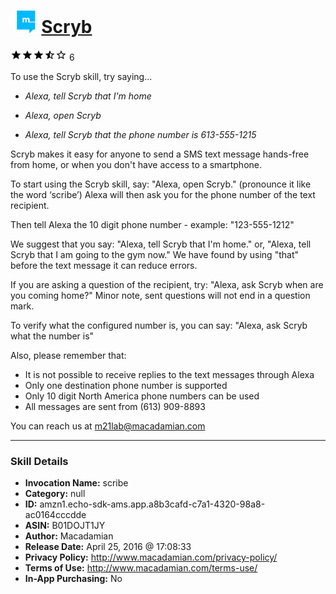 # &nbsp;<img src="skill_icon" alt="Scryb icon" width="36"> [Scryb](http://alexa.amazon.com/#skills/amzn1.echo-sdk-ams.app.a8b3cafd-c7a1-4320-98a8-ac0164cccdde)
![3.2 stars](../../images/ic_star_black_18dp_1x.png)![3.2 stars](../../images/ic_star_black_18dp_1x.png)![3.2 stars](../../images/ic_star_black_18dp_1x.png)![3.2 stars](../../images/ic_star_half_black_18dp_1x.png)![3.2 stars](../../images/ic_star_border_black_18dp_1x.png) 6

To use the Scryb skill, try saying...

* *Alexa, tell Scryb that I'm home*

* *Alexa, open Scryb*

* *Alexa, tell Scryb that the phone number is 613-555-1215*

Scryb makes it easy for anyone to send a SMS text message hands-free from home, or when you don't have access to a smartphone.

To start using the Scryb skill, say:
"Alexa, open Scryb."  (pronounce it like the word ‘scribe’)
Alexa will then ask you for the phone number of the text recipient.

Then tell Alexa the 10 digit phone number - example: "123-555-1212"

We suggest that you say:
"Alexa, tell Scryb that I'm home." or, "Alexa, tell Scryb that I am going to the gym now."
We have found by using "that" before the text message it can reduce errors.

If you are asking a question of the recipient, try:
"Alexa, ask Scryb when are you coming home?"
Minor note, sent questions will not end in a question mark.

To verify what the configured number is, you can say:
"Alexa, ask Scryb what the number is"

Also, please remember that: 
- It is not possible to receive replies to the text messages through Alexa
- Only one destination phone number is supported
- Only 10 digit North America phone numbers can be used
- All messages are sent from (613) 909-8893

You can reach us at m21lab@macadamian.com

***

### Skill Details

* **Invocation Name:** scribe
* **Category:** null
* **ID:** amzn1.echo-sdk-ams.app.a8b3cafd-c7a1-4320-98a8-ac0164cccdde
* **ASIN:** B01DOJT1JY
* **Author:** Macadamian
* **Release Date:** April 25, 2016 @ 17:08:33
* **Privacy Policy:** http://www.macadamian.com/privacy-policy/
* **Terms of Use:** http://www.macadamian.com/terms-use/
* **In-App Purchasing:** No
